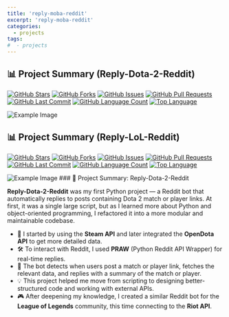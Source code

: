 ```yaml
---
title: 'reply-moba-reddit'
excerpt: 'reply-moba-reddit'
categories:
  - projects
tags:
#  - projects
---
```


## 📊 Project Summary (Reply-Dota-2-Reddit)

[![GitHub Stars](https://img.shields.io/github/stars/nntin/Reply-Dota-2-Reddit)](https://github.com/nntin/Reply-Dota-2-Reddit/stargazers)
[![GitHub Forks](https://img.shields.io/github/forks/nntin/Reply-Dota-2-Reddit)](https://github.com/nntin/Reply-Dota-2-Reddit/network)
[![GitHub Issues](https://img.shields.io/github/issues/nntin/Reply-Dota-2-Reddit)](https://github.com/nntin/Reply-Dota-2-Reddit/issues)
[![GitHub Pull Requests](https://img.shields.io/github/issues-pr/nntin/Reply-Dota-2-Reddit)](https://github.com/nntin/Reply-Dota-2-Reddit/pulls)
[![GitHub Last Commit](https://img.shields.io/github/last-commit/nntin/Reply-Dota-2-Reddit)](https://github.com/nntin/Reply-Dota-2-Reddit/commits)
[![GitHub Language Count](https://img.shields.io/github/languages/count/nntin/Reply-Dota-2-Reddit)](https://github.com/nntin/Reply-Dota-2-Reddit)
[![Top Language](https://img.shields.io/github/languages/top/nntin/Reply-Dota-2-Reddit)](https://github.com/nntin/Reply-Dota-2-Reddit)

<img src="https://i.imgur.com/85COXYH.png" alt="Example Image" />

## 📊 Project Summary (Reply-LoL-Reddit)

[![GitHub Stars](https://img.shields.io/github/stars/nntin/Reply-LoL-Reddit)](https://github.com/nntin/Reply-LoL-Reddit/stargazers)
[![GitHub Forks](https://img.shields.io/github/forks/nntin/Reply-LoL-Reddit)](https://github.com/nntin/Reply-LoL-Reddit/network)
[![GitHub Issues](https://img.shields.io/github/issues/nntin/Reply-LoL-Reddit)](https://github.com/nntin/Reply-LoL-Reddit/issues)
[![GitHub Pull Requests](https://img.shields.io/github/issues-pr/nntin/Reply-LoL-Reddit)](https://github.com/nntin/Reply-LoL-Reddit/pulls)
[![GitHub Last Commit](https://img.shields.io/github/last-commit/nntin/Reply-LoL-Reddit)](https://github.com/nntin/Reply-LoL-Reddit/commits)
[![GitHub Language Count](https://img.shields.io/github/languages/count/nntin/Reply-LoL-Reddit)](https://github.com/nntin/Reply-LoL-Reddit)
[![Top Language](https://img.shields.io/github/languages/top/nntin/Reply-LoL-Reddit)](https://github.com/nntin/Reply-LoL-Reddit)

<img src="https://i.imgur.com/ZJZkjc0.png" alt="Example Image" />
### 🧠 Project Summary: Reply-Dota-2-Reddit

**Reply-Dota-2-Reddit** was my first Python project — a Reddit bot that automatically replies to posts containing Dota 2 match or player links. At first, it was a single large script, but as I learned more about Python and object-oriented programming, I refactored it into a more modular and maintainable codebase.

- 🔗 I started by using the **Steam API** and later integrated the **OpenDota API** to get more detailed data.
- 🛠️ To interact with Reddit, I used **PRAW** (Python Reddit API Wrapper) for real-time replies.
- 🧾 The bot detects when users post a match or player link, fetches the relevant data, and replies with a summary of the match or player.
- 💡 This project helped me move from scripting to designing better-structured code and working with external APIs.
- 🎮 After deepening my knowledge, I created a similar Reddit bot for the **League of Legends** community, this time connecting to the **Riot API**.
